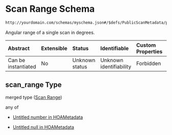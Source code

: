 # Scan Range Schema

```txt
http://yourdomain.com/schemas/myschema.json#/$defs/PublicScanMetadata/properties/scan_range
```

Angular range of a single scan in degrees.

| Abstract            | Extensible | Status         | Identifiable            | Custom Properties | Additional Properties | Access Restrictions | Defined In                                                                   |
| :------------------ | :--------- | :------------- | :---------------------- | :---------------- | :-------------------- | :------------------ | :--------------------------------------------------------------------------- |
| Can be instantiated | No         | Unknown status | Unknown identifiability | Forbidden         | Allowed               | none                | [metadata-schema.json\*](../out/metadata-schema.json "open original schema") |

## scan_range Type

merged type ([Scan Range](metadata-schema-defs-publicscanmetadata-properties-scan-range.md))

any of

- [Untitled number in HOAMetadata](metadata-schema-defs-publicscanmetadata-properties-scan-range-anyof-0.md "check type definition")

- [Untitled null in HOAMetadata](metadata-schema-defs-publicscanmetadata-properties-scan-range-anyof-1.md "check type definition")
